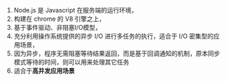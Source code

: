 1. Node.js 是 Javascript 在服务端的运行环境，
2. 构建在 chrome 的 V8 引擎之上，
3. 基于事件驱动、非阻塞I/O模型，
4. 充分利用操作系统提供的异步 I/O 进行多任务的执行，适合于 I/O 密集型的应用场景，
5. 因为异步，程序无需阻塞等待结果返回，而是基于回调通知的机制，原本同步模式等待的时间，则可以用来处理其它任务
6. 适合于**高并发应用场景**